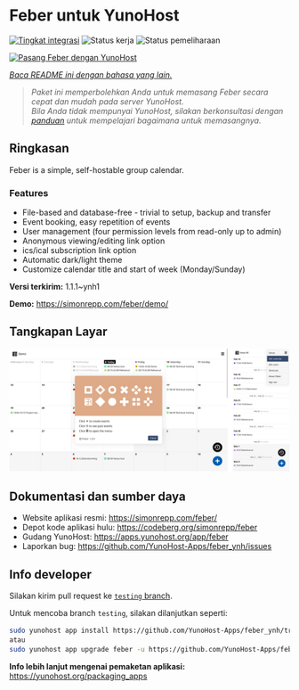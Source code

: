 <!--
N.B.: README ini dibuat secara otomatis oleh <https://github.com/YunoHost/apps/tree/master/tools/readme_generator>
Ini TIDAK boleh diedit dengan tangan.
-->

# Feber untuk YunoHost

[![Tingkat integrasi](https://dash.yunohost.org/integration/feber.svg)](https://ci-apps.yunohost.org/ci/apps/feber/) ![Status kerja](https://ci-apps.yunohost.org/ci/badges/feber.status.svg) ![Status pemeliharaan](https://ci-apps.yunohost.org/ci/badges/feber.maintain.svg)

[![Pasang Feber dengan YunoHost](https://install-app.yunohost.org/install-with-yunohost.svg)](https://install-app.yunohost.org/?app=feber)

*[Baca README ini dengan bahasa yang lain.](./ALL_README.md)*

> *Paket ini memperbolehkan Anda untuk memasang Feber secara cepat dan mudah pada server YunoHost.*  
> *Bila Anda tidak mempunyai YunoHost, silakan berkonsultasi dengan [panduan](https://yunohost.org/install) untuk mempelajari bagaimana untuk memasangnya.*

## Ringkasan

Feber is a simple, self-hostable group calendar.

### Features

- File-based and database-free - trivial to setup, backup and transfer
- Event booking, easy repetition of events
- User management (four permission levels from read-only up to admin)
- Anonymous viewing/editing link option
- ics/ical subscription link option
- Automatic dark/light theme
- Customize calendar title and start of week (Monday/Sunday)


**Versi terkirim:** 1.1.1~ynh1

**Demo:** <https://simonrepp.com/feber/demo/>

## Tangkapan Layar

![Tangkapan Layar pada Feber](./doc/screenshots/screenshot.png)

## Dokumentasi dan sumber daya

- Website aplikasi resmi: <https://simonrepp.com/feber/>
- Depot kode aplikasi hulu: <https://codeberg.org/simonrepp/feber>
- Gudang YunoHost: <https://apps.yunohost.org/app/feber>
- Laporkan bug: <https://github.com/YunoHost-Apps/feber_ynh/issues>

## Info developer

Silakan kirim pull request ke [`testing` branch](https://github.com/YunoHost-Apps/feber_ynh/tree/testing).

Untuk mencoba branch `testing`, silakan dilanjutkan seperti:

```bash
sudo yunohost app install https://github.com/YunoHost-Apps/feber_ynh/tree/testing --debug
atau
sudo yunohost app upgrade feber -u https://github.com/YunoHost-Apps/feber_ynh/tree/testing --debug
```

**Info lebih lanjut mengenai pemaketan aplikasi:** <https://yunohost.org/packaging_apps>
